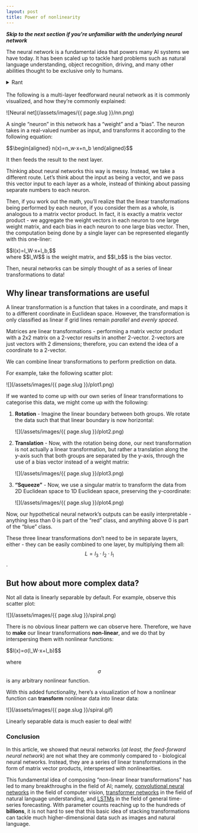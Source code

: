 ```yaml
---
layout: post
title: Power of nonlinearity
---
```


***Skip to the next section if you're unfamiliar with the underlying neural network***

The neural network is a fundamental idea that powers many AI systems we have today. It has been scaled up to tackle hard problems such as natural language understanding, object recognition, driving, and many other abilities thought to be exclusive only to humans.

<details closed>
<summary>Rant </summary>
The idea that intelligence is exclusive to a carbon-based neural network such as the brain is absurd. Any sort of computation that the brain performs to transform electrical signals into coherent thought can and will be done by silicon. The problem is figuring out the computations in the first place.
</details>

<br>
The following is a multi-layer feedforward neural network as it is commonly visualized, and how they’re commonly explained:

![Neural net](/assets/images/{{ page.slug }}/nn.png)

A single “neuron” in this network has a “weight” and a “bias”. The neuron takes in a real-valued number as input, and transforms it according to the following equation:
<div>
$$\begin{aligned}
n(x)=n_w⋅x+n_b
\end{aligned}$$
</div>

It then feeds the result to the next layer.

Thinking about neural networks this way is messy. Instead, we take a different route. Let’s think about the input as being a vector, and we pass this vector input to each layer as a whole, instead of thinking about passing separate numbers to each neuron.

Then, if you work out the math, you’ll realize that the linear transformations being performed by each neuron, if you consider them as a whole, is analogous to a matrix vector product. In fact, it is exactly a matrix vector product - we aggregate the weight vectors in each neuron to one large weight matrix, and each bias in each neuron to one large bias vector. Then, the computation being done by a single layer can be represented elegantly with this one-liner: 
<div>
$$l(x)=l_W⋅x+l_b,$$
</div>
where $$l_W$$ is the weight matrix, and $$l_b$$ is the bias vector.

Then, neural networks can be simply thought of as a series of linear transformations to data!

## Why linear transformations are useful

A linear transformation is a function that takes in a coordinate, and maps it to a different coordinate in Euclidean space. However, the transformation is only classified as linear if grid lines remain *parallel* and *evenly spaced*.

Matrices are linear transformations - performing a matrix vector product with a 2x2 matrix on a 2-vector results in another 2-vector. 2-vectors are just vectors with 2 dimensions; therefore, you can extend the idea of a coordinate to a 2-vector.

We can combine linear transformations to perform prediction on data.

For example, take the following scatter plot:

![](/assets/images/{{ page.slug }}/plot1.png)

If we wanted to come up with our own series of linear transformations to categorise this data, we might come up with the following:

1. **Rotation** - Imagine the linear boundary between both groups. We rotate the data such that that linear boundary is now horizontal:

    ![](/assets/images/{{ page.slug }}/plot2.png)

2. **Translation** - Now, with the rotation being done, our next transformation is not actually a linear transformation, but rather a translation along the y-axis such that both groups are separated by the y-axis, through the use of a bias vector instead of a weight matrix:

    ![](/assets/images/{{ page.slug }}/plot3.png)

3. **“Squeeze”** - Now, we use a singular matrix to transform the data from 2D Euclidean space to 1D Euclidean space, preserving the y-coordinate:

    ![](/assets/images/{{ page.slug }}/plot4.png)

Now, our hypothetical neural network’s outputs can be easily interpretable - anything less than 0 is part of the “red” class, and anything above 0 is part of the “blue” class.

These three linear transformations don’t need to be in separate layers, either - they can be easily combined to one layer, by multiplying them all: $$L=l_3⋅l_2⋅l_1$$.

## But how about more complex data?

Not all data is linearly separable by default. For example, observe this scatter plot: 

![](/assets/images/{{ page.slug }}/spiral.png)

There is no obvious linear pattern we can observe here. Therefore, we have to **make** our linear transformations **non-linear**, and we do that by interspersing them with nonlinear functions:

<div>
$$l(x)=σ(l_W⋅x+l_b)$$
</div>

where $$σ$$ is any arbitrary nonlinear function.

With this added functionality, here’s a visualization of how a nonlinear function can **transform** nonlinear data into linear data:

![](/assets/images/{{ page.slug }}/spiral.gif)

Linearly separable data is much easier to deal with!

### Conclusion

In this article, we showed that neural networks (*at least, the feed-forward neural network*) are not what they are commonly compared to - biological neural networks. Instead, they are a series of linear transformations in the form of matrix vector products, interspersed with nonlinearities.

This fundamental idea of composing “non-linear linear transformations” has led to many breakthroughs in the field of AI; namely, [convolutional neural networks](https://proceedings.neurips.cc/paper/2012/file/c399862d3b9d6b76c8436e924a68c45b-Paper.pdf) in the field of computer vision, [transformer networks](https://proceedings.neurips.cc/paper/2017/file/3f5ee243547dee91fbd053c1c4a845aa-Paper.pdf) in the field of natural language understanding, and [LSTMs](http://www.bioinf.jku.at/publications/older/2604.pdf) in the field of general time-series forecasting. With parameter counts reaching up to the hundreds of **billions**, it is not hard to see that this basic idea of stacking transformations can tackle much higher-dimensional data such as images and natural language.
